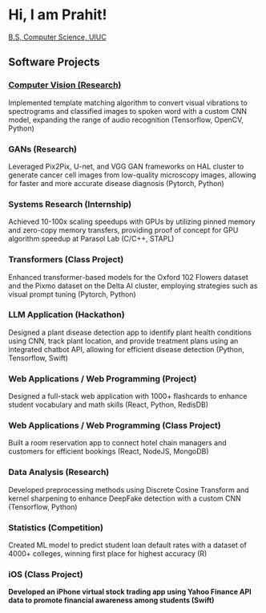 <h1>Hi, I am Prahit! </h1>
<a href="https://www.linkedin.com/in/prahityaugand/">B.S, Computer Science, UIUC</a>

<h2>Software Projects</h2>
<h3><a href ="https://drive.google.com/file/d/16MTSCfCRikb-fThn0PBH4LFGdY7lK-QI/view?usp=sharing">Computer Vision (Research) </a></h3>
<p> Implemented template matching algorithm to convert visual vibrations to spectrograms and classified images to spoken word with a custom CNN model, expanding the range of audio recognition (Tensorflow, OpenCV, Python)</p>

<h3>GANs (Research)</h3>
<p>Leveraged Pix2Pix, U-net, and VGG GAN frameworks on HAL cluster to generate cancer cell images from low-quality microscopy images, allowing for faster and more accurate disease diagnosis (Pytorch, Python)</p>

<h3>Systems Research (Internship)</h3>
<p>Achieved 10-100x scaling speedups with GPUs by utilizing pinned memory and zero-copy memory transfers, providing proof of concept for GPU algorithm speedup at Parasol Lab (C/C++, STAPL)


<h3>Transformers (Class Project)</h3>
<p>Enhanced transformer-based models for the Oxford 102 Flowers dataset and the Pixmo dataset on the Delta AI cluster, employing strategies such as visual prompt tuning (Pytorch, Python)<p>

<h3>LLM Application (Hackathon)</h3>
<p>Designed a plant disease detection app to identify plant health conditions using CNN, track plant location, and provide treatment plans using an integrated chatbot API, allowing for efficient disease detection (Python, Tensorflow, Swift)</p>
<h3>Web Applications / Web Programming (Project) </h3>
<p> Designed a full-stack web application with 1000+ flashcards to enhance student vocabulary and math skills (React, Python, RedisDB)</p>
<h3>
Web Applications / Web Programming (Class Project)</h3>
<p>Built a room reservation app to connect hotel chain managers and customers for efficient bookings (React, NodeJS, MongoDB) </p>

<h3>Data Analysis (Research)</h3>
<p>Developed preprocessing methods using Discrete Cosine Transform and kernel sharpening to enhance DeepFake detection with a custom CNN (Tensorflow, Python)</p>

<h3>Statistics (Competition)</h3>
<p> Created ML model to predict student loan default rates with a dataset of 4000+ colleges, winning first place for highest accuracy (R)</p>

<h3>iOS (Class Project)</h3> 
<b>Developed an iPhone virtual stock trading app using Yahoo Finance API data to promote financial awareness among students (Swift) </p>
